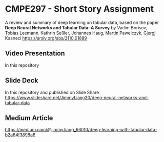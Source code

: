 # CMPE297 - Short Story Assignment
A review and summary of deep learning on tabular data, based on the paper **Deep Neural Networks and Tabular Data: A Survey** 
by Vadim Borisov, Tobias Leemann, Kathrin Seßler, Johannes Haug, Martin Pawelczyk, Gjergji Kasneci
https://arxiv.org/abs/2110.01889

## Video Presentation
In this repository

## Slide Deck
In this repository and published on Slide Share
https://www.slideshare.net/JimmyLiang20/deep-neural-networks-and-tabular-data

## Medium Article
https://medium.com/@jimmy.liang_66010/deep-learning-with-tabular-data-b2a64f3898a8

